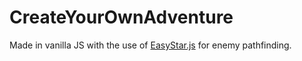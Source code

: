 # CreateYourOwnAdventure

Made in vanilla JS with the use of [EasyStar.js](https://easystarjs.com/) for enemy pathfinding.
